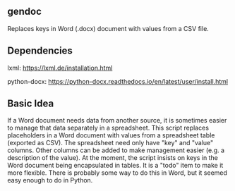 ## gendoc
Replaces keys in Word (.docx) document with values from a CSV file.

## Dependencies
lxml: https://lxml.de/installation.html

python-docx: https://python-docx.readthedocs.io/en/latest/user/install.html

## Basic Idea
If a Word document needs data from another source, it is sometimes easier to manage that data separately in a spreadsheet. This script replaces placeholders in a Word document with values from a spreadsheet table (exported as CSV). The spreadsheet need only have "key" and "value" columns. Other columns can be added to make management easier (e.g. a description of the value). At the moment, the script insists on keys in the Word document being encapsulated in tables. It is a "todo" item to make it more flexible. There is probably some way to do this in Word, but it seemed easy enough to do in Python. 
